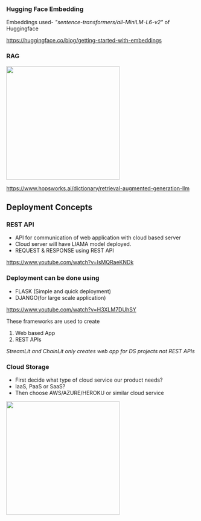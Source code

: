 ### Hugging Face Embedding

Embeddings used- *"sentence-transformers/all-MiniLM-L6-v2"* of Huggingface

https://huggingface.co/blog/getting-started-with-embeddings 

### RAG

<img src= "https://github.com/AGAMPANDEYY/Documentation_LLM/assets/94832116/e63a79c1-8fe0-42c7-b8f1-841b17b2d99a" width=300 >

https://www.hopsworks.ai/dictionary/retrieval-augmented-generation-llm

## Deployment Concepts
### REST API 
- API for communication of web application with cloud based server
- Cloud server will have LlAMA model deployed.
- REQUEST & RESPONSE using REST API
  
https://www.youtube.com/watch?v=lsMQRaeKNDk 

### Deployment can be done using 

- FLASK (Simple and quick deployment)
- DJANGO(for large scale application)

https://www.youtube.com/watch?v=H3XLM7DUhSY

These frameworks are used to create

1. Web based App
2. REST APIs
   
*StreamLit and ChainLit only creates web app for DS projects not REST APIs*

### Cloud Storage

- First decide what type of cloud service our product needs?
- IaaS, PaaS or SaaS?
- Then choose AWS/AZURE/HEROKU or similar cloud service
<img src="https://github.com/AGAMPANDEYY/Documentation_LLM/assets/94832116/71be6749-5cf9-4d50-87b2-4df33a83bc93" width=300>


  

